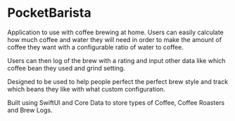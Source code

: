 # PocketBarista
Application to use with coffee brewing at home. Users can easily calculate how much coffee and water they will need in order to make the amount of coffee they want with a configurable ratio of water to coffee.

Users can then log of the brew with a rating and input other data like which coffee bean they used and grind setting.

Designed to be used to help people perfect the perfect brew style and track which beans they like with what custom configuration.

Built using SwiftUI and Core Data to store types of Coffee, Coffee Roasters and Brew Logs.
